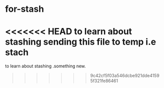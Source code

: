 # for-stash
<<<<<<< HEAD
to learn about stashing
sending this file to temp i.e stach
=======
to learn about stashing .something new.
>>>>>>> 9c42cf5f03a546dcbe921dde41595f321fe86461
